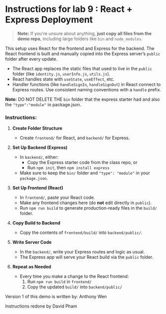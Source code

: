 # Instructions for lab 9 : React + Express Deployment

> **Note:** If you're unsure about anything, **just copy all files from the demo repo**, including large folders like `bin` and `node_modules`.

This setup uses React for the frontend and Express for the backend. The React frontend is built and manually copied into the Express server’s `public` folder after every update.

- The React app replaces the static files that used to live in the `public` folder (like `identity.js`, `userInfo.js`, `utils.js`).
- React handles state with `useState`, `useEffect`, etc.
- Handler functions (like `handleSignIn`, `handleSignOut`) in React connect to Express routes. Use consistent naming conventions with a `handle` prefix.

**Note:** DO NOT DELETE THE `bin` folder that the express starter had and also the `"type":"module"` in package.json.

### Instructions:

1. **Create Folder Structure**

   - Create `frontend/` for React, and `backend/` for Express.

2. **Set Up Backend (Express)**

   - In `backend/`, either:
     - Copy the Express starter code from the class repo, or
     - Run `npm init`, then `npm install express`
   - Make sure to keep the `bin/` folder and `"type": "module"` in your `package.json`.

3. **Set Up Frontend (React)**

   - In `frontend/`, paste your React code.
   - Make any frontend changes here (do **not** edit directly in `public`).
   - Run `npm run build` to generate production-ready files in the `build/` folder.

4. **Copy Build to Backend**

   - Copy the contents of `frontend/build/` into `backend/public/`.

5. **Write Server Code**

   - In the `backend/`, write your Express routes and logic as usual.
   - The Express app will serve your React build via the `public` folder.

6. **Repeat as Needed**
   - Every time you make a change to the React frontend:
     1. Run `npm run build` in `frontend/`
     2. Copy the updated `build/` into `backend/public/`

Version 1 of this demo is written by: Anthony Wen

Instructions redone by David Pham
